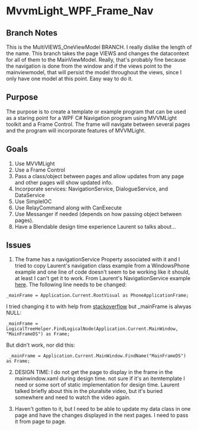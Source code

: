 # MvvmLight_WPF_Frame_Nav
## Branch Notes
This is the MultiVIEWS_OneViewModel BRANCH.  I really dislike the length of the name.
This branch takes the page VIEWS and changes the datacontext for all of them to the MainViewModel.  Really, that's probably fine because the navigation is done from the window and if the views point to the mainviewmodel, that will persist the model throughout the views, since I only have one model at this point.  Easy way to do it.  

## Purpose
The purpose is to create a template or example program that can be used as a staring point for a WPF C# Navigation program using MVVMLight toolkit and a Frame Control. The frame will navigate between several pages and the program will incorporate features of MVVMLight.  

## Goals
1. Use MVVMLight
2. Use a Frame Control
3. Pass a class/object between pages and allow updates from any page and other pages will show updated info.
4. Incorporate services:  NavigationService, DialogueService, and DataService
5. Use SimpleIOC
6. Use RelayCommand along with CanExecute
7. Use Messanger if needed (depends on how passing object between pages). 
8. Have a Blendable design time experience Laurent so talks about...

## Issues

1. The frame has a navigationService Property associated with it and I tried to copy Laurent's navigation class example from a WindowsPhone example and one line of code doesn't seem to be working like it should, at least I can't get it to work.  From Laurent's NavigationService example [here](http://blog.galasoft.ch/posts/2011/01/navigation-in-a-wp7-application-with-mvvm-light/).  The following line needs to be changed:
```
_mainFrame = Application.Current.RootVisual as PhoneApplicationFrame;  
```
I tried changing it to with help from [stackoverflow](https://stackoverflow.com/questions/2216917/wpf-equivalent-to-silverlight-rootvisual) but _mainFrame is alwyas NULL: 
```
_mainFrame = LogicalTreeHelper.FindLogicalNode(Application.Current.MainWindow, "MainFrameDS") as Frame;
```
But didn't work, nor did this:
```
 _mainFrame = Application.Current.MainWindow.FindName("MainFrameDS") as Frame;
```
2. DESIGN TIME: I do not get the page to display in the frame in the mainwindow.xaml during design time.  not sure if it's an itemtemplate I need or some sort of static implementation for design time.  Laurent talked briefly about this in the pluralsite video, but it's buried somewhere and need to watch the video again.

3. Haven't gotten to it, but I need to be able to update my data class in one page and have the changes displayed in the next pages.  I need to pass it from page to page.
